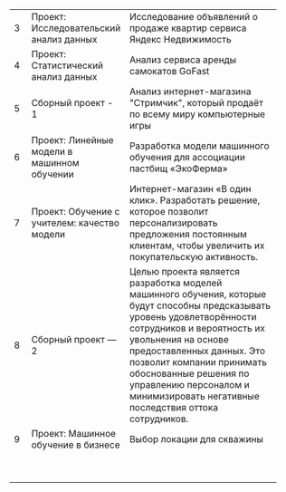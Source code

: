 <figure class="table" style="width:93.6%;">
    <table class="ck-table-resized">
        <colgroup>
            <col style="width:3.44%;">
            <col style="width:23.7%;">
            <col style="width:72.86%;">
        </colgroup>
        <tbody>
            <tr>
                <td>3</td>
                <td>Проект: Исследовательский анализ данных</td>
                <td>Исследование объявлений о продаже квартир сервиса Яндекс Недвижимость</td>
            </tr>
            <tr>
                <td>4</td>
                <td>Проект: Статистический анализ данных</td>
                <td>Анализ сервиса аренды самокатов GoFast</td>
            </tr>
            <tr>
                <td>5</td>
                <td>Сборный проект - 1</td>
                <td>Анализ интернет-магазина "Стримчик", который продаёт по всему миру компьютерные игры</td>
            </tr>
            <tr>
                <td>6</td>
                <td>Проект: Линейные модели в машинном обучении</td>
                <td>Разработка модели машинного обучения для ассоциации пастбищ «ЭкоФерма»</td>
            </tr>
            <tr>
                <td>7</td>
                <td>Проект: Обучение с учителем: качество модели</td>
                <td>Интернет-магазин «В один клик». Разработать решение, которое позволит персонализировать предложения постоянным клиентам, чтобы увеличить их покупательскую активность.</td>
            </tr>
            <tr>
                <td>8&nbsp;</td>
                <td>Сборный проект —2</td>
                <td>Целью проекта является разработка моделей машинного обучения, которые будут способны предсказывать уровень удовлетворённости сотрудников и вероятность их увольнения на основе предоставленных данных. Это позволит компании принимать обоснованные решения по управлению персоналом и минимизировать негативные последствия оттока сотрудников.</td>
            </tr>
            <tr>
                <td>9</td>
                <td>Проект: Машинное обучение в бизнесе</td>
                <td>Выбор локации для скважины</td>
            </tr>
            <tr>
                <td>&nbsp;</td>
                <td>&nbsp;</td>
                <td>&nbsp;</td>
            </tr>
            <tr>
                <td>&nbsp;</td>
                <td>&nbsp;</td>
                <td>&nbsp;</td>
            </tr>
        </tbody>
    </table>
</figure>
